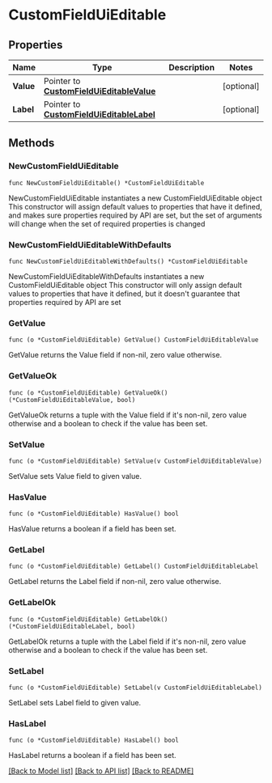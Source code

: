 # CustomFieldUiEditable

## Properties

Name | Type | Description | Notes
------------ | ------------- | ------------- | -------------
**Value** | Pointer to [**CustomFieldUiEditableValue**](CustomFieldUiEditableValue.md) |  | [optional] 
**Label** | Pointer to [**CustomFieldUiEditableLabel**](CustomFieldUiEditableLabel.md) |  | [optional] 

## Methods

### NewCustomFieldUiEditable

`func NewCustomFieldUiEditable() *CustomFieldUiEditable`

NewCustomFieldUiEditable instantiates a new CustomFieldUiEditable object
This constructor will assign default values to properties that have it defined,
and makes sure properties required by API are set, but the set of arguments
will change when the set of required properties is changed

### NewCustomFieldUiEditableWithDefaults

`func NewCustomFieldUiEditableWithDefaults() *CustomFieldUiEditable`

NewCustomFieldUiEditableWithDefaults instantiates a new CustomFieldUiEditable object
This constructor will only assign default values to properties that have it defined,
but it doesn't guarantee that properties required by API are set

### GetValue

`func (o *CustomFieldUiEditable) GetValue() CustomFieldUiEditableValue`

GetValue returns the Value field if non-nil, zero value otherwise.

### GetValueOk

`func (o *CustomFieldUiEditable) GetValueOk() (*CustomFieldUiEditableValue, bool)`

GetValueOk returns a tuple with the Value field if it's non-nil, zero value otherwise
and a boolean to check if the value has been set.

### SetValue

`func (o *CustomFieldUiEditable) SetValue(v CustomFieldUiEditableValue)`

SetValue sets Value field to given value.

### HasValue

`func (o *CustomFieldUiEditable) HasValue() bool`

HasValue returns a boolean if a field has been set.

### GetLabel

`func (o *CustomFieldUiEditable) GetLabel() CustomFieldUiEditableLabel`

GetLabel returns the Label field if non-nil, zero value otherwise.

### GetLabelOk

`func (o *CustomFieldUiEditable) GetLabelOk() (*CustomFieldUiEditableLabel, bool)`

GetLabelOk returns a tuple with the Label field if it's non-nil, zero value otherwise
and a boolean to check if the value has been set.

### SetLabel

`func (o *CustomFieldUiEditable) SetLabel(v CustomFieldUiEditableLabel)`

SetLabel sets Label field to given value.

### HasLabel

`func (o *CustomFieldUiEditable) HasLabel() bool`

HasLabel returns a boolean if a field has been set.


[[Back to Model list]](../README.md#documentation-for-models) [[Back to API list]](../README.md#documentation-for-api-endpoints) [[Back to README]](../README.md)


